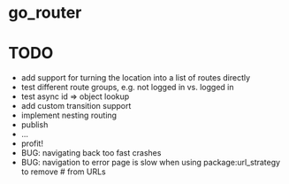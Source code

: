 # go_router

# TODO
- add support for turning the location into a list of routes directly
- test different route groups, e.g. not logged in vs. logged in
- test async id => object lookup
- add custom transition support
- implement nesting routing
- publish
- ...
- profit!
- BUG: navigating back too fast crashes
- BUG: navigation to error page is slow when using package:url_strategy to remove # from URLs
